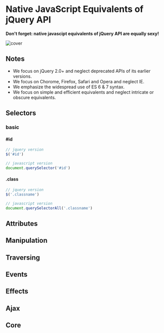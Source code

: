 # Native JavaScript Equivalents of jQuery API
**Don't forget: native javascipt equivalents of jQuery API are equally sexy!**

![cover](http://dabeng.github.io/js-equivalents-of-jq-methods/img/jquery_javascript.png)

## Notes
- We focus on jQuery 2.0+ and neglect deprecated APIs of its earlier versions.
- We focus on Chorome, Firefox, Safari and Opera and neglect IE.
- We emphasize the widespread use of ES 6 & 7 syntax.
- We focus on simple and efficient equivalents and neglect intricate or obscure equivalents.

## Selectors
### basic
#### #id
```javascript
// jquery version
$('#id')

// javascript version
document.querySelector('#id')
```
#### .class
```js
// jquery version
$('.classname')

// javascript version
document.querySelectorAll('.classname')
```

## Attributes

## Manipulation

## Traversing

## Events

## Effects

## Ajax

## Core

